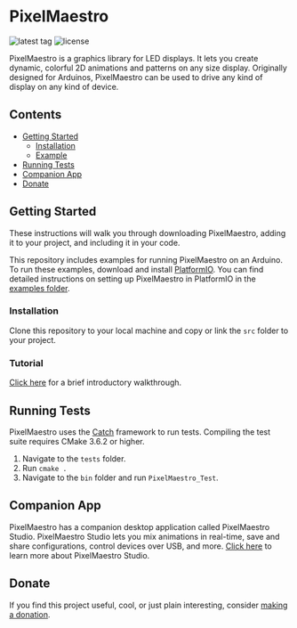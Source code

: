 # PixelMaestro

![latest tag](https://img.shields.io/github/tag/8bitbuddhist/pixelmaestro.svg) ![license](https://img.shields.io/github/license/8bitbuddhist/pixelmaestro.svg)

PixelMaestro is a graphics library for LED displays. It lets you create dynamic, colorful 2D animations and patterns on any size display. Originally designed for Arduinos, PixelMaestro can be used to drive any kind of display on any kind of device.

## Contents
<!-- TOC START min:2 max:5 link:true update:false -->
- [Getting Started](#getting-started)
  - [Installation](#installation)
  - [Example](#example)
- [Running Tests](#running-tests)
- [Companion App](#companion-app)
- [Donate](#donate)
<!-- TOC END -->

## Getting Started

These instructions will walk you through downloading PixelMaestro, adding it to your project, and including it in your code.

This repository includes examples for running PixelMaestro on an Arduino. To run these examples, download and install [PlatformIO](https://platformio.org/). You can find detailed instructions on setting up PixelMaestro in PlatformIO in the [examples folder](examples/arduino).

### Installation

Clone this repository to your local machine and copy or link the `src` folder to your project.

### Tutorial

[Click here](https://github.com/8bitbuddhist/PixelMaestro/wiki/Tutorial) for a brief introductory walkthrough.

## Running Tests

PixelMaestro uses the [Catch](https://github.com/catchorg/Catch2) framework to run tests. Compiling the test suite requires CMake 3.6.2 or higher.

1. Navigate to the `tests` folder.
2. Run `cmake .`
3. Navigate to the `bin` folder and run `PixelMaestro_Test`.

## Companion App

PixelMaestro has a companion desktop application called PixelMaestro Studio. PixelMaestro Studio lets you mix animations in real-time, save and share configurations, control devices over USB, and more. [Click here](https://github.com/8bitbuddhist/PixelMaestro-Studio) to learn more about PixelMaestro Studio.

## Donate

If you find this project useful, cool, or just plain interesting, consider [making a donation](https://www.patreon.com/bePatron?c=1348704).
